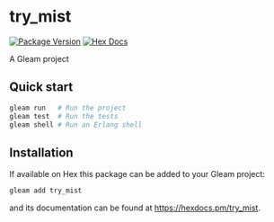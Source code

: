 # try_mist

[![Package Version](https://img.shields.io/hexpm/v/try_mist)](https://hex.pm/packages/try_mist)
[![Hex Docs](https://img.shields.io/badge/hex-docs-ffaff3)](https://hexdocs.pm/try_mist/)

A Gleam project

## Quick start

```sh
gleam run   # Run the project
gleam test  # Run the tests
gleam shell # Run an Erlang shell
```

## Installation

If available on Hex this package can be added to your Gleam project:

```sh
gleam add try_mist
```

and its documentation can be found at <https://hexdocs.pm/try_mist>.
